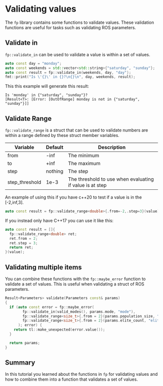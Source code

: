 # Validating values

The `fp` library contains some functions to validate values.
These validation functions are useful for tasks such as validating ROS parameters.

## Validate in

`fp::validate_in` can be used to validate a value is within a set of values.

```cpp
auto const day = "monday";
auto const weekends = std::vector<std::string>{"saturday", "sunday"};
auto const result = fp::validate_in(weekends, day, "day");
fmt::print("Is \'{}\' in {}?\n{}\n", day, weekends, result);
```

This this example will generate this result:

```
Is 'monday' in {"saturday", "sunday"}?
[Result<T>: [Error: [OutOfRange] monday is not in {"saturday", "sunday"}]]
```

## Validate Range

`fp::validate_range` is a struct that can be used to validate numbers are within a range defined by these struct member variables.

| Variable | Default | Description |
|---|---|---|
| from | -inf | The minimum |
| to | +inf | The maximum |
| step | nothing | The step |
| step_threshold | 1e-3 | The threshold to use when evaluating if value is at step |

An example of using this if you have c++20 to test if a value is in the [-2,inf,3].

```cpp
auto const result = fp::validate_range<double>{.from=-2,.step=3}(value);
```

If you instead only have C++17 you can use it like this:

```cpp
auto const result = []{
  fp::validate_range<double> ret;
  ret.from = 2;
  ret.step = 3;
  return ret;
}(value);
```

## Validating multiple items

You can combine these functions with the `fp::maybe_error` function to validate a set of values.
This is useful when validating a struct of ROS parameters.

```cpp
Result<Parameters> validate(Parameters const& params)
{
  if (auto const error = fp::maybe_error(
        fp::validate_in(valid_modes(), params.mode, "mode"),
        fp::validate_range<size_t>{.from = 2}(params.population_size, "population_size"),
        fp::validate_range<size_t>{.from = 2}(params.elite_count, "elite_count")
      ); error) {
    return tl::make_unexpected(error.value());
  }

  return params;
}
```

## Summary

In this tutorial you learned about the functions in `fp` for validating values and how to combine them into a function that validates a set of values.
